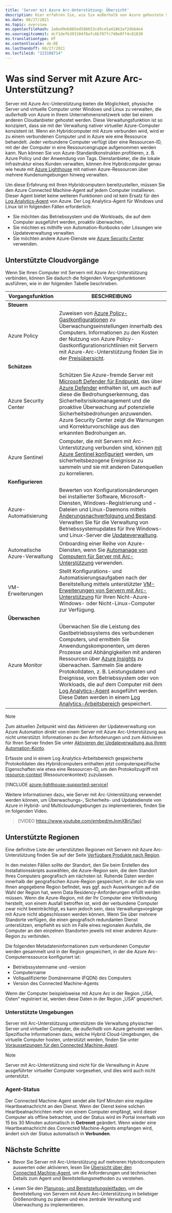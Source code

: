```yaml
---
title: 'Server mit Azure Arc-Unterstützung: Übersicht'
description: Hier erfahren Sie, wie Sie außerhalb von Azure gehostete Server mithilfe von Servern mit Azure Arc-Unterstützung wie eine Azure-Ressource verwalten.
ms.date: 08/27/2021
ms.topic: overview
ms.openlocfilehash: 2a6ed9eb865ed588653cd9ce5a41863af2db6de4
ms.sourcegitcommit: dcf1defb393104f8afc6b707fc748e0ff4c81830
ms.translationtype: HT
ms.contentlocale: de-DE
ms.lasthandoff: 08/27/2021
ms.locfileid: "123108714"
---
```

# <a name="what-is-azure-arc-enabled-servers"></a>Was sind Server mit Azure Arc-Unterstützung?

Server mit Azure Arc-Unterstützung bieten die Möglichkeit, physische Server und virtuelle Computer unter Windows und Linux zu verwalten, die *außerhalb* von Azure in Ihrem Unternehmensnetzwerk oder bei einem anderen Cloudanbieter gehostet werden. Diese Verwaltungsfunktion ist so konzipiert, dass sie mit der Verwaltung nativer virtueller Azure-Computer konsistent ist. Wenn ein Hybridcomputer mit Azure verbunden wird, wird er zu einem verbundenen Computer und in Azure wie eine Ressource behandelt. Jeder verbundene Computer verfügt über eine Ressourcen-ID, mit der der Computer in eine Ressourcengruppe aufgenommen werden kann. Nun können Sie von Azure-Standardkonstrukten profitieren, z. B. Azure Policy und der Anwendung von Tags. Dienstanbieter, die die lokale Infrastruktur eines Kunden verwalten, können ihre Hybridcomputer genau wie heute mit [Azure Lighthouse](../../lighthouse/how-to/manage-hybrid-infrastructure-arc.md) mit nativen Azure-Ressourcen über mehrere Kundenumgebungen hinweg verwalten.

Um diese Erfahrung mit Ihren Hybridcomputern bereitzustellen, müssen Sie den Azure Connected Machine-Agent auf jedem Computer installieren. Dieser Agent bietet keine weiteren Funktionen und ist kein Ersatz für den [Log Analytics-Agent](../../azure-monitor/agents/log-analytics-agent.md) von Azure. Der Log Analytics-Agent für Windows und Linux ist in folgenden Fällen erforderlich:

* Sie möchten das Betriebssystem und die Workloads, die auf dem Computer ausgeführt werden, proaktiv überwachen,
* Sie möchten es mithilfe von Automation-Runbooks oder Lösungen wie Updateverwaltung verwalten.
* Sie möchten andere Azure-Dienste wie [Azure Security Center](../../security-center/security-center-introduction.md) verwenden.

## <a name="supported-cloud-operations"></a>Unterstützte Cloudvorgänge 

Wenn Sie Ihren Computer mit Servern mit Azure Arc-Unterstützung verbinden, können Sie dadurch die folgenden Vorgangsfunktionen ausführen, wie in der folgenden Tabelle beschrieben.

|Vorgangsfunktion |BESCHREIBUNG | 
|--------------------|------------|
|**Steuern** ||
| Azure Policy |Zuweisen von [Azure Policy-Gastkonfigurationen](../../governance/policy/concepts/guest-configuration.md) zu Überwachungseinstellungen innerhalb des Computers. Informationen zu den Kosten der Nutzung von Azure Policy-Gastkonfigurationsrichtlinien mit Servern mit Azure-Arc-Unterstützung finden Sie in der [Preisübersicht](https://azure.microsoft.com/pricing/details/azure-policy/).|
|**Schützen** ||
| Azure Security Center | Schützen Sie Azure-fremde Server mit [Microsoft Defender für Endpunkt](/microsoft-365/security/defender-endpoint), das über [Azure Defender](../../security-center/defender-for-servers-introduction.md) enthalten ist, um auch auf diese die Bedrohungserkennung, das Sicherheitsrisikomanagement und die proaktive Überwachung auf potenzielle Sicherheitsbedrohungen anzuwenden. Azure Security Center zeigt die Warnungen und Korrekturvorschläge aus den erkannten Bedrohungen an. |
| Azure Sentinel | Computer, die mit Servern mit Arc- Unterstützung verbunden sind, können [mit Azure Sentinel konfiguriert](scenario-onboard-azure-sentinel.md) werden, um sicherheitsbezogene Ereignisse zu sammeln und sie mit anderen Datenquellen zu korrelieren. |
|**Konfigurieren** ||
| Azure-Automatisierung |Bewerten von Konfigurationsänderungen bei installierter Software, Microsoft-Diensten, Windows-Registrierung und -Dateien und Linux-Daemons mittels [Änderungsnachverfolgung und Bestand](../../automation/change-tracking/overview.md).<br> Verwalten Sie für die Verwaltung von Betriebssystemupdates für Ihre Windows- und Linux-Server die [Updateverwaltung](../../automation/update-management/overview.md). |
| Automatische Azure-Verwaltung | Onboarding einer Reihe von Azure-Diensten, wenn Sie [Automanage von Computern für Server mit Arc-Unterstützung](../../automanage/automanage-arc.md) verwenden. |
| VM-Erweiterungen | Stellt Konfigurations- und Automatisierungsaufgaben nach der Bereitstellung mittels unterstützter [VM-Erweiterungen von Servern mit Arc-Unterstützung](manage-vm-extensions.md) für Ihren Nicht-Azure-Windows- oder Nicht-Linux-Computer zur Verfügung. |
|**Überwachen**|
| Azure Monitor | Überwachen Sie die Leistung des Gastbetriebssystems des verbundenen Computers, und ermitteln Sie Anwendungskomponenten, um deren Prozesse und Abhängigkeiten mit anderen Ressourcen über [Azure Insights](../../azure-monitor/vm/vminsights-overview.md) zu überwachen. Sammeln Sie andere Protokolldaten, z. B. Leistungsdaten und Ereignisse, vom Betriebssystem oder von Workloads, die auf dem Computer mit dem [Log Analytics-Agent](../../azure-monitor/agents/agents-overview.md#log-analytics-agent) ausgeführt werden. Diese Daten werden in einem [Log Analytics-Arbeitsbereich](../../azure-monitor/logs/design-logs-deployment.md) gespeichert. |

> [!NOTE]
> Zum aktuellen Zeitpunkt wird das Aktivieren der Updateverwaltung von Azure Automation direkt von einem Server mit Azure Arc-Unterstützung aus nicht unterstützt. Informationen zu den Anforderungen und zum Aktivieren für Ihren Server finden Sie unter [Aktivieren der Updateverwaltung aus Ihrem Automation-Konto](../../automation/update-management/enable-from-automation-account.md).

Erfasste und in einem Log Analytics-Arbeitsbereich gespeicherte Protokolldaten des Hybridcomputers enthalten jetzt computerspezifische Eigenschaften wie etwa eine Ressourcen-ID, um den Protokollzugriff mit [resource-context](../../azure-monitor/logs/design-logs-deployment.md#access-mode) (Ressourcenkontext) zuzulassen.

[!INCLUDE [azure-lighthouse-supported-service](../../../includes/azure-lighthouse-supported-service.md)]

Weitere Informationen dazu, wie Server mit Arc-Unterstützung verwendet werden können, um Überwachungs-, Sicherheits- und Updatedienste von Azure in Hybrid- und Multicloudumgebungen zu implementieren, finden Sie im folgenden Video.

> [!VIDEO https://www.youtube.com/embed/mJnmXBrU1ao]

## <a name="supported-regions"></a>Unterstützte Regionen

Eine definitive Liste der unterstützten Regionen mit Servern mit Azure Arc-Unterstützung finden Sie auf der Seite [Verfügbare Produkte nach Region](https://azure.microsoft.com/global-infrastructure/services/?products=azure-arc).

In den meisten Fällen sollte der Standort, den Sie beim Erstellen des Installationsskripts auswählen, die Azure-Region sein, die dem Standort Ihres Computers geografisch am nächsten ist. Ruhende Daten werden innerhalb der geografischen Azure-Region gespeichert, in der sich die von Ihnen angegebene Region befindet, was ggf. auch Auswirkungen auf die Wahl der Region hat, wenn Data Residency-Anforderungen erfüllt werden müssen. Wenn die Azure-Region, mit der Ihr Computer eine Verbindung herstellt, von einem Ausfall betroffen ist, wird der verbundene Computer zwar nicht beeinträchtigt, es kann jedoch sein, dass Verwaltungsvorgänge mit Azure nicht abgeschlossen werden können. Wenn Sie über mehrere Standorte verfügen, die einen geografisch redundanten Dienst unterstützen, empfiehlt es sich im Falle eines regionalen Ausfalls, die Computer an den einzelnen Standorten jeweils mit einer anderen Azure-Region zu verbinden.

Die folgenden Metadateninformationen zum verbundenen Computer werden gesammelt und in der Region gespeichert, in der die Azure Arc-Computerressource konfiguriert ist:

- Betriebssystemname und -version
- Computername
- Vollqualifizierter Domänenname (FQDN) des Computers
- Version des Connected Machine-Agents

Wenn der Computer beispielsweise mit Azure Arc in der Region „USA, Osten“ registriert ist, werden diese Daten in der Region „USA“ gespeichert.

### <a name="supported-environments"></a>Unterstützte Umgebungen

Server mit Arc-Unterstützung unterstützen die Verwaltung physischer Server und virtueller Computer, die *außerhalb* von Azure gehostet werden. Spezifische Informationen dazu, welche Hybrid Cloud-Umgebungen, die virtuelle Computer hosten, unterstützt werden, finden Sie unter [Voraussetzungen für den Connected Machine-Agent](agent-overview.md#supported-environments).

> [!NOTE]
> Server mit Arc-Unterstützung sind nicht für die Verwaltung in Azure ausgeführter virtueller Computer vorgesehen, und dies wird auch nicht unterstützt.

### <a name="agent-status"></a>Agent-Status

Der Connected Machine-Agent sendet alle fünf Minuten eine reguläre Heartbeatnachricht an den Dienst. Wenn der Dienst keine solchen Heartbeatnachrichten mehr von einem Computer empfängt, wird dieser Computer als offline betrachtet, und der Status wird im Portal innerhalb von 15 bis 30 Minuten automatisch in **Getrennt** geändert. Wenn wieder eine Heartbeatnachricht des Connected Machine-Agents empfangen wird, ändert sich der Status automatisch in **Verbunden**.

## <a name="next-steps"></a>Nächste Schritte

* Bevor Sie Server mit Arc-Unterstützung auf mehreren Hybridcomputern auswerten oder aktivieren, lesen Sie [Übersicht über den Connected Machine-Agent](agent-overview.md), um die Anforderungen und technischen Details zum Agent und Bereitstellungsmethoden zu verstehen.

* Lesen Sie den [Planungs- und Bereitstellungsleitfaden](plan-at-scale-deployment.md), um die Bereitstellung von Servern mit Azure Arc-Unterstützung in beliebiger Größenordnung zu planen und eine zentrale Verwaltung und Überwachung zu implementieren.
